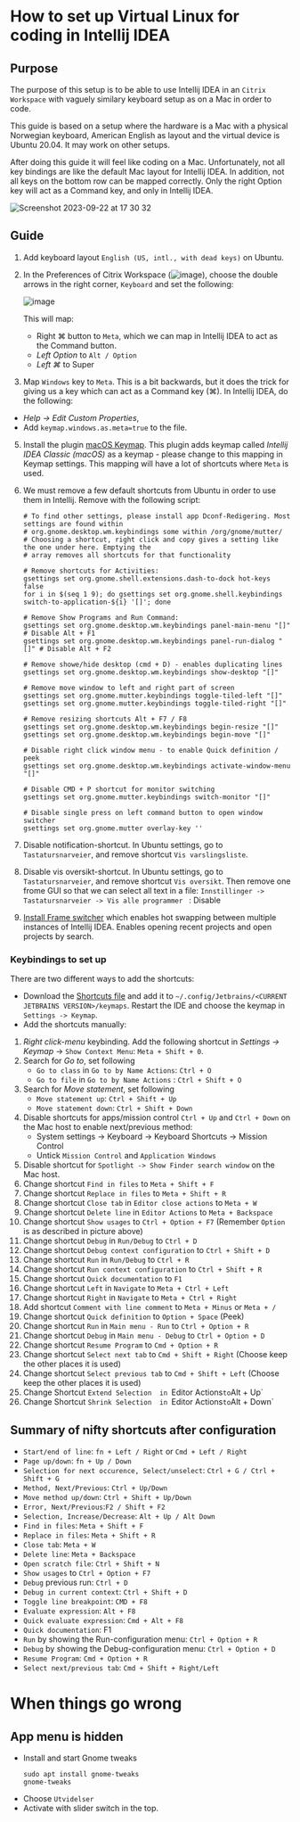 # How to set up Virtual Linux for coding in Intellij IDEA

## Purpose 
The purpose of this setup is to be able to use Intellij IDEA in an `Citrix Workspace` with vaguely similary keyboard setup as on a Mac in order to code. 

This guide is based on a setup where the hardware is a Mac with a physical Norwegian keyboard, American English as layout and the virtual device is Ubuntu 20.04. It may work on other setups.

After doing this guide it will feel like coding on a Mac. Unfortunately, not all key bindings are like the default Mac layout for Intellij IDEA. In addition, not all keys on the bottom row can be mapped correctly. Only the right Option key will act as a Command key, and only in Intellij IDEA.

![Screenshot 2023-09-22 at 17 30 32](https://github.com/asjafjell/dotfiles/assets/720545/840917d1-c2a1-4a04-9bf1-e2a4391c3da0)

## Guide

1. Add keyboard layout `English (US, intl., with dead keys)` on Ubuntu.
2. In the Preferences of Citrix Workspace (![image](https://github.com/asjafjell/dotfiles/assets/720545/9b45085d-017e-47a5-8fe0-dca3aeab4c0c)),
   choose the double arrows in the right corner, `Keyboard` and set the following:

   ![image](https://github.com/user-attachments/assets/3272850e-88e2-4a87-a5c0-64605d0cbf3c)

   This will map: 
   - Right ⌘ button to `Meta`, which we can map in Intellij IDEA to act as the Command button.
   - _Left Option_ to `Alt / Option`
   - _Left ⌘_ to Super     
2. Map `Windows` key to `Meta`. This is a bit backwards, but it does the trick for giving us a key which can act as a Command key (⌘). In Intellij IDEA, do the following:
  - _Help -> Edit Custom Properties_,
  - Add `keymap.windows.as.meta=true` to the file.
5. Install the plugin [macOS Keymap](https://plugins.jetbrains.com/plugin/13258-macos-keymap). This plugin adds keymap called _Intellij IDEA Classic (macOS)_ as a keymap - please change to this mapping in Keymap settings. This mapping will have a lot of shortcuts where `Meta` is used.
6. We must remove a few default shortcuts from Ubuntu in order to use them in Intellij. Remove with the following script:
   ```shell
   # To find other settings, please install app Dconf-Redigering. Most settings are found within 
   # org.gnome.desktop.wm.keybindings some within /org/gnome/mutter/
   # Choosing a shortcut, right click and copy gives a setting like the one under here. Emptying the
   # array removes all shortcuts for that functionality
   
   # Remove shortcuts for Activities:
   gsettings set org.gnome.shell.extensions.dash-to-dock hot-keys false
   for i in $(seq 1 9); do gsettings set org.gnome.shell.keybindings switch-to-application-${i} '[]'; done

   # Remove Show Programs and Run Command:
   gsettings set org.gnome.desktop.wm.keybindings panel-main-menu "[]" # Disable Alt + F1
   gsettings set org.gnome.desktop.wm.keybindings panel-run-dialog "[]" # Disable Alt + F2
   
   # Remove showe/hide desktop (cmd + D) - enables duplicating lines
   gsettings set org.gnome.desktop.wm.keybindings show-desktop "[]"
   
   # Remove move window to left and right part of screen
   gsettings set org.gnome.mutter.keybindings toggle-tiled-left "[]"
   gsettings set org.gnome.mutter.keybindings toggle-tiled-right "[]"
   
   # Remove resizing shortcuts Alt + F7 / F8
   gsettings set org.gnome.desktop.wm.keybindings begin-resize "[]"
   gsettings set org.gnome.desktop.wm.keybindings begin-move "[]"
   
   # Disable right click window menu - to enable Quick definition / peek
   gsettings set org.gnome.desktop.wm.keybindings activate-window-menu "[]"
   
   # Disable CMD + P shortcut for monitor switching
   gsettings set org.gnome.mutter.keybindings switch-monitor "[]"    
   
   # Disable single press on left command button to open window switcher
   gsettings set org.gnome.mutter overlay-key '' 
   ```
6. Disable notification-shortcut. In Ubuntu settings, go to `Tastatursnarveier`, and remove shortcut `Vis varslingsliste`. 
6. Disable vis oversikt-shortcut. In Ubuntu settings, go to `Tastatursnarveier`, and remove shortcut `Vis oversikt`.
   Then remove one frome GUI so that we can select all text in a file:
   `Innstillinger -> Tastatursnarveier -> Vis alle programmer ` : Disable

7. [Install Frame switcher](https://plugins.jetbrains.com/plugin/7138-frame-switcher) which enables hot swapping between multiple instances of Intellij IDEA. Enables opening recent projects and open projects by search.

### Keybindings to set up

There are two different ways to add the shortcuts:
- Download the [Shortcuts file](IntelliJ%20IDEA%20Classic%20-%20Sjoffa%20edition.xml) and add it to `~/.config/Jetbrains/<CURRENT JETBRAINS VERSION>/keymaps`. Restart the IDE and choose the keymap in `Settings -> Keymap`.
- Add the shortcuts manually:
1. _Right click-menu_ keybinding. Add the following shortcut in _Settings -> Keymap_ -> `Show Context Menu`: `Meta + Shift + 0`. 
1. Search for _Go to_, set following
   - `Go to class` in `Go to by Name Actions`: `Ctrl + O`
   - `Go to file` in `Go to by Name Actions` : `Ctrl + Shift + O`
1. Search for _Move statement_, set following
   - `Move statement up`: `Ctrl + Shift + Up`
   - `Move statement down`: `Ctrl + Shift + Down`
1. Disable shortcuts for apps/mission control `Ctrl + Up` and `Ctrl + Down` on the Mac host to enable next/previous method:
   - System settings -> Keyboard -> Keyboard Shortcuts -> Mission Control
   - Untick `Mission Control` and `Application Windows`
1. Disable shortcut for `Spotlight -> Show Finder search window` on the Mac host.
1. Change shortcut `Find in files` to `Meta + Shift + F`
1. Change shortcut `Replace in files` to `Meta + Shift + R`
1. Change shortcut `Close tab` in `Editor close actions` to `Meta + W`
1. Change shortcut `Delete line` in `Editor Actions` to `Meta + Backspace`
1. Change shortcut `Show usages` to `Ctrl + Option + F7` (Remember `Option` is as described in picture above)
1. Change shortcut `Debug` in `Run/Debug` to `Ctrl + D`
1. Change shortcut `Debug context configuration` to `Ctrl + Shift + D`
1. Change shortcut `Run` in `Run/Debug` to `Ctrl + R`
1. Change shortcut `Run context configuration` to `Ctrl + Shift + R`
1. Change shortcut `Quick documentation` to `F1`
1. Change shortcut `Left` in `Navigate` to `Meta + Ctrl + Left` 
1. Change shortcut `Right` in `Navigate` to `Meta + Ctrl + Right` 
1. Add shortcut `Comment with line comment` to `Meta + Minus` or `Meta + /`
1. Change shortcut `Quick definition` to `Option + Space` (Peek)
1. Change shortcut `Run` in `Main menu - Run` to `Ctrl + Option + R`
1. Change shortcut `Debug` in `Main menu - Debug` to `Ctrl + Option + D`
1. Change shortcut `Resume Program` to `Cmd + Option + R`
1. Change shortcut `Select next tab` to `Cmd + Shift + Right` (Choose keep the other places it is used)
1. Change shortcut `Select previous tab` to `Cmd + Shift + Left` (Choose keep the other places it is used)
1. Change Shortcut `Extend Selection  in `Editor Actions` to `Alt + Up`
1. Change Shortcut `Shrink Selection  in `Editor Actions` to `Alt + Down`

## Summary of nifty shortcuts after configuration
- `Start/end of line`: `fn + Left / Right` or `Cmd + Left / Right`
- `Page up/down`: `fn + Up / Down`
- `Selection for next occurence, Select/unselect`: `Ctrl + G / Ctrl + Shift + G`
- `Method, Next/Previous`: `Ctrl + Up/Down`
- `Move method up/down`: `Ctrl + Shift + Up/Down`
- `Error, Next/Previous`:`F2 / Shift + F2`
- `Selection, Increase/Decrease`: `Alt + Up / Alt Down`
- `Find in files`: `Meta + Shift + F`
- `Replace in files`: `Meta + Shift + R`
- `Close tab`: `Meta + W`
- `Delete line`: `Meta + Backspace`
- `Open scratch file`: `Ctrl + Shift + N`
- `Show usages` to `Ctrl + Option + F7`
- `Debug` previous run: `Ctrl + D`
- `Debug in current context`: `Ctrl + Shift + D`
- `Toggle line breakpoint`: `CMD + F8`
- `Evaluate expression`: `Alt + F8`
- `Quick evaluate expression`: `Cmd + Alt + F8`
- `Quick documentation`: F1
- `Run` by showing the Run-configuration menu: `Ctrl + Option + R` 
- `Debug` by showing the Debug-configuration menu: `Ctrl + Option + D`
- `Resume Program`: `Cmd + Option + R`
- `Select next/previous tab`: `Cmd + Shift + Right/Left`


# When things go wrong

## App menu is hidden

- Install and start Gnome tweaks
   ```shell
   sudo apt install gnome-tweaks
   gnome-tweaks
   ```
- Choose `Utvidelser`
- Activate with slider switch in the top.

